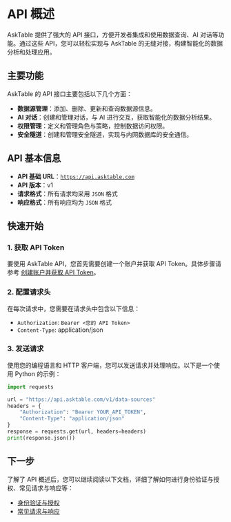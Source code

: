 # API 概述

AskTable 提供了强大的 API 接口，方便开发者集成和使用数据查询、AI 对话等功能。通过这些 API，您可以轻松实现与 AskTable 的无缝对接，构建智能化的数据分析和处理应用。


## 主要功能

AskTable 的 API 接口主要包括以下几个方面：

- **数据源管理**：添加、删除、更新和查询数据源信息。
- **AI 对话**：创建和管理对话，与 AI 进行交互，获取智能化的数据分析结果。
- **权限管理**：定义和管理角色与策略，控制数据访问权限。
- **安全隧道**：创建和管理安全隧道，实现与内网数据库的安全通信。

## API 基本信息

- **API 基础 URL**：[`https://api.asktable.com`](https://api.asktable.com)
- **API 版本**：v1
- **请求格式**：所有请求均采用 `JSON` 格式
- **响应格式**：所有响应均为 `JSON` 格式

## 快速开始

### 1. 获取 API Token

要使用 AskTable API，您首先需要创建一个账户并获取 API Token。具体步骤请参考 [创建账户并获取 API Token](../quick-start/create-account-and-get-api-token.md)。

### 2. 配置请求头

在每次请求中，您需要在请求头中包含以下信息：

- `Authorization`: `Bearer <您的 API Token>`
- `Content-Type`: application/json

### 3. 发送请求

使用您的编程语言和 HTTP 客户端，您可以发送请求并处理响应。以下是一个使用 Python 的示例：

```python
import requests

url = "https://api.asktable.com/v1/data-sources"
headers = {
    "Authorization": "Bearer YOUR_API_TOKEN",
    "Content-Type": "application/json"
}
response = requests.get(url, headers=headers)
print(response.json())
```

## 下一步

了解了 API 概述后，您可以继续阅读以下文档，详细了解如何进行身份验证与授权、常见请求与响应等：

- [身份验证与授权](./authentication-and-authorization.md)
- [常见请求与响应](./common-requests-and-responses.md)
